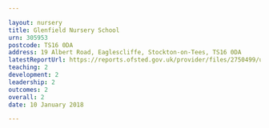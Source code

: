```yaml
---

layout: nursery
title: Glenfield Nursery School
urn: 305953
postcode: TS16 0DA
address: 19 Albert Road, Eaglescliffe, Stockton-on-Tees, TS16 0DA
latestReportUrl: https://reports.ofsted.gov.uk/provider/files/2750499/urn/305953.pdf
teaching: 2
development: 2
leadership: 2
outcomes: 2
overall: 2
date: 10 January 2018

---
```

